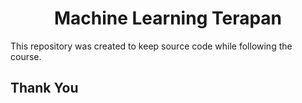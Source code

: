 <h1 align="center">Machine Learning Terapan</h1>

This repository was created to keep source code while following the course.

## Thank You
